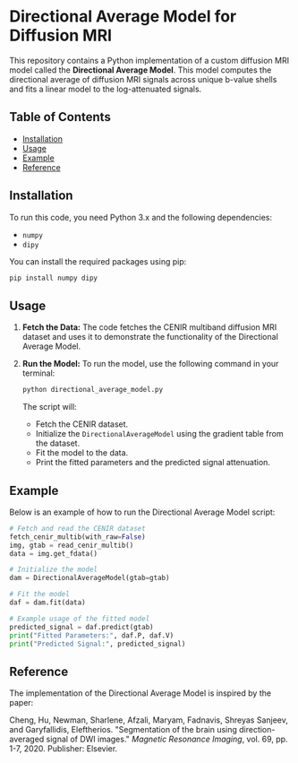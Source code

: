 # Directional Average Model for Diffusion MRI

This repository contains a Python implementation of a custom diffusion MRI model called the **Directional Average Model**. This model computes the directional average of diffusion MRI signals across unique b-value shells and fits a linear model to the log-attenuated signals.

## Table of Contents
- [Installation](#installation)
- [Usage](#usage)
- [Example](#example)
- [Reference](#reference)

## Installation

To run this code, you need Python 3.x and the following dependencies:

- `numpy`
- `dipy`

You can install the required packages using pip:

```bash
pip install numpy dipy
```

## Usage

1. **Fetch the Data:**
   The code fetches the CENIR multiband diffusion MRI dataset and uses it to demonstrate the functionality of the Directional Average Model. 

2. **Run the Model:**
   To run the model, use the following command in your terminal:

   ```bash
   python directional_average_model.py
   ```

   The script will:
   - Fetch the CENIR dataset.
   - Initialize the `DirectionalAverageModel` using the gradient table from the dataset.
   - Fit the model to the data.
   - Print the fitted parameters and the predicted signal attenuation.

## Example

Below is an example of how to run the Directional Average Model script:

```python
# Fetch and read the CENIR dataset
fetch_cenir_multib(with_raw=False)
img, gtab = read_cenir_multib()
data = img.get_fdata()

# Initialize the model
dam = DirectionalAverageModel(gtab=gtab)

# Fit the model
daf = dam.fit(data)

# Example usage of the fitted model
predicted_signal = daf.predict(gtab)
print("Fitted Parameters:", daf.P, daf.V)
print("Predicted Signal:", predicted_signal)
```

## Reference

The implementation of the Directional Average Model is inspired by the paper:

Cheng, Hu, Newman, Sharlene, Afzali, Maryam, Fadnavis, Shreyas Sanjeev, and Garyfallidis, Eleftherios. "Segmentation of the brain using direction-averaged signal of DWI images." *Magnetic Resonance Imaging*, vol. 69, pp. 1-7, 2020. Publisher: Elsevier.
